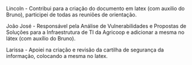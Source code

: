 Lincoln - Contribui para a criação do documento em latex (com auxilio do Bruno), participei de todas as reuniões de orientação. 

João José - Responsável pela Análise de Vulnerabilidades e Propostas de Soluções para a Infraestrutura de TI da Agricoop e adicionar a mesma no látex (com auxílio do Bruno). 

Larissa - Apoiei na criação e revisão da cartilha de segurança da informação, colocando a mesma no latex.
